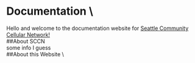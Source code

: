 # Documentation \
Hello and welcome to the documentation website for [Seattle Community Cellular Network!](https://seattlecommunitynetwork.org/) \
##About SCCN \
some info I guess \
##About this Website \
